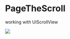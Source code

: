 # PageTheScroll
working with UIScrollView

 <img src = "https://user-images.githubusercontent.com/25490907/33701467-b203aee0-dad3-11e7-9a96-36c1f76bd9c0.gif">
